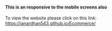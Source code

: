 #### This is an responsive to the mobile screens also
To view the website please click on this link: 
https://janardhan543.github.io/Ecommerce/
